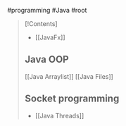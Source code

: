#programming #Java #root

>[!Contents]
>- [[JavaFx]]
> ## Java OOP
> [[Java Arraylist]]
> [[Java Files]]
> ## Socket programming
> - [[Java Threads]]





